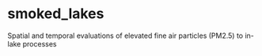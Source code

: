 # smoked_lakes
Spatial and temporal evaluations of elevated fine air particles (PM2.5) to in-lake processes
